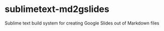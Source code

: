 # sublimetext-md2gslides
Sublime text build system for creating Google Slides out of Markdown files
